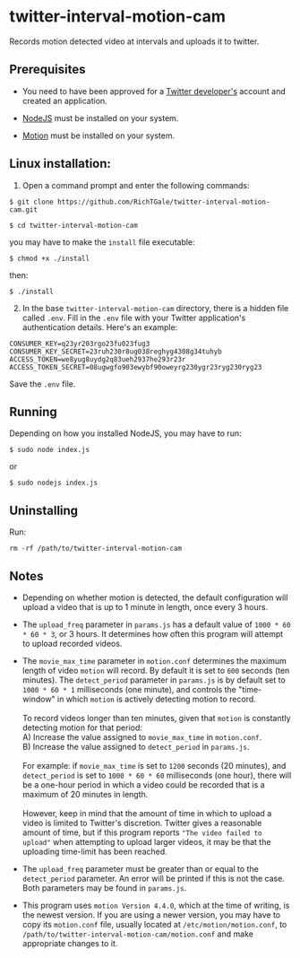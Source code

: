 # twitter-interval-motion-cam
Records motion detected video at intervals and uploads it to twitter.

## Prerequisites

 - You need to have been approved for a [Twitter developer's](https://developer.twitter.com/) account and created an application.

 - [NodeJS](https://nodejs.org/) must be installed on your system.

 - [Motion](https://motion-project.github.io/motion_build.html) must be installed on your system.

## Linux installation:

1. Open a command prompt and enter the following commands:
```
$ git clone https://github.com/RichTGale/twitter-interval-motion-cam.git

$ cd twitter-interval-motion-cam
```
you may have to make the ```install``` file executable:
```
$ chmod +x ./install
```
then:
```
$ ./install
```

2. In the base ```twitter-interval-motion-cam``` directory, there is a hidden file called ```.env```. Fill in the ```.env``` file with your Twitter application's authentication details. Here's an example:
```
CONSUMER_KEY=q23yr203rgo23fu023fug3 
CONSUMER_KEY_SECRET=23ruh230r8ug038reghyg4308g34tuhyb
ACCESS_TOKEN=we8yug8uydg2q83ueh2937he293r23r
ACCESS_TOKEN_SECRET=08ugwgfo903ewybf90oweyrg230ygr23ryg230ryg23  
```
Save the ```.env``` file.

## Running
Depending on how you installed NodeJS, you may have to run:
```
$ sudo node index.js
```
or
```
$ sudo nodejs index.js
```

## Uninstalling
Run:
```
rm -rf /path/to/twitter-interval-motion-cam
```

## Notes
 - Depending on whether motion is detected, the default configuration will upload a video that is up to 1 minute in length, once every 3 hours. 

 - The ```upload_freq``` parameter in ```params.js``` has a default value of ```1000 * 60 * 60 * 3```, or 3 hours. It determines how often this program will attempt to upload recorded videos.

 - The ```movie_max_time``` parameter in ```motion.conf``` determines the maximum length of video ```motion``` will record. By default it is set to ```600``` seconds (ten minutes). The ```detect_period``` parameter in ```params.js``` is by default set to ```1000 * 60 * 1``` milliseconds (one minute), and controls the "time-window" in which ```motion``` is actively detecting motion to record.<br /><br />To record videos longer than ten minutes, given that ```motion``` is constantly detecting motion for that period:<br />A) Increase the value assigned to ```movie_max_time``` in ```motion.conf```.<br />B) Increase the value assigned to ```detect_period``` in ```params.js```.<br /><br />For example: if ```movie_max_time``` is set to ```1200``` seconds (20 minutes), and ```detect_period``` is set to ```1000 * 60 * 60``` milliseconds (one hour), there will be a one-hour period in which a video could be recorded that is a maximum of 20 minutes in length.<br /><br />However, keep in mind that the amount of time in which to upload a video is limited to Twitter's discretion. Twitter gives a reasonable amount of time, but if this program reports ```"The video failed to upload"``` when attempting to upload larger videos, it may be that the uploading time-limit has been reached.

 - The ```upload_freq``` parameter must be greater than or equal to the ```detect_period``` parameter. An error will be printed if this is not the case. Both parameters may be found in ```params.js```.

 - This program uses ```motion Version 4.4.0```, which at the time of writing, is the newest version. If you are using a newer version, you may have to copy its ```motion.conf``` file, usually located at ```/etc/motion/motion.conf```, to ```/path/to/twitter-interval-motion-cam/motion.conf``` and make appropriate changes to it.
